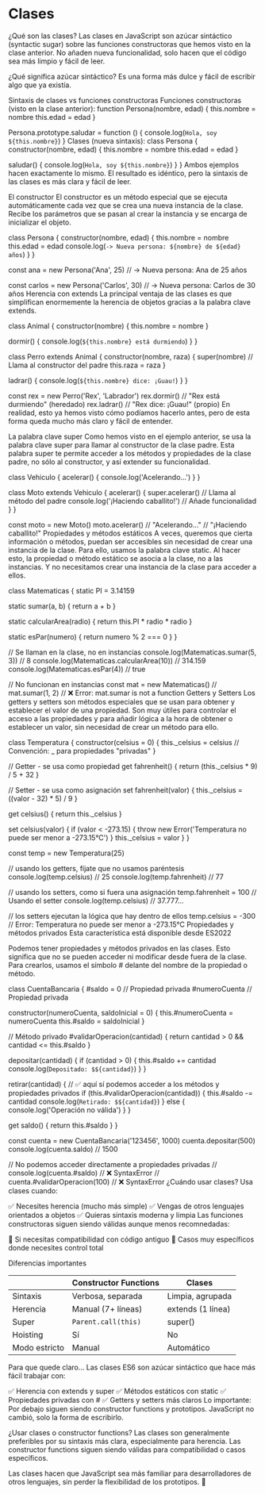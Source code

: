 # Clases

¿Qué son las clases?
Las clases en JavaScript son azúcar sintáctico (syntactic sugar) sobre las funciones constructoras que hemos visto en la clase anterior. No añaden nueva funcionalidad, solo hacen que el código sea más limpio y fácil de leer.

¿Qué significa azúcar sintáctico? Es una forma más dulce y fácil de escribir algo que ya existía.

Sintaxis de clases vs funciones constructoras
Funciones constructoras (visto en la clase anterior):
function Persona(nombre, edad) {
  this.nombre = nombre
  this.edad = edad
}

Persona.prototype.saludar = function () {
  console.log(`Hola, soy ${this.nombre}`)
}
Clases (nueva sintaxis):
class Persona {
  constructor(nombre, edad) {
    this.nombre = nombre
    this.edad = edad
  }

  saludar() {
    console.log(`Hola, soy ${this.nombre}`)
  }
}
Ambos ejemplos hacen exactamente lo mismo. El resultado es idéntico, pero la sintaxis de las clases es más clara y fácil de leer.

El constructor
El constructor es un método especial que se ejecuta automáticamente cada vez que se crea una nueva instancia de la clase. Recibe los parámetros que se pasan al crear la instancia y se encarga de inicializar el objeto.

class Persona {
  constructor(nombre, edad) {
    this.nombre = nombre
    this.edad = edad
    console.log(`-> Nueva persona: ${nombre} de ${edad} años`)
  }
}

const ana = new Persona('Ana', 25)
// -> Nueva persona: Ana de 25 años

const carlos = new Persona('Carlos', 30)
// -> Nueva persona: Carlos de 30 años
Herencia con extends
La principal ventaja de las clases es que simplifican enormemente la herencia de objetos gracias a la palabra clave extends.

class Animal {
  constructor(nombre) {
    this.nombre = nombre
  }

  dormir() {
    console.log(`${this.nombre} está durmiendo`)
  }
}

class Perro extends Animal {
  constructor(nombre, raza) {
    super(nombre) // Llama al constructor del padre
    this.raza = raza
  }

  ladrar() {
    console.log(`${this.nombre} dice: ¡Guau!`)
  }
}

const rex = new Perro('Rex', 'Labrador')
rex.dormir() // "Rex está durmiendo" (heredado)
rex.ladrar() // "Rex dice: ¡Guau!" (propio)
En realidad, esto ya hemos visto cómo podíamos hacerlo antes, pero de esta forma queda mucho más claro y fácil de entender.

La palabra clave super
Como hemos visto en el ejemplo anterior, se usa la palabra clave super para llamar al constructor de la clase padre. Esta palabra super te permite acceder a los métodos y propiedades de la clase padre, no sólo al constructor, y así extender su funcionalidad.

class Vehiculo {
  acelerar() {
    console.log('Acelerando...')
  }
}

class Moto extends Vehiculo {
  acelerar() {
    super.acelerar() // Llama al método del padre
    console.log('¡Haciendo caballito!') // Añade funcionalidad
  }
}

const moto = new Moto()
moto.acelerar()
// "Acelerando..."
// "¡Haciendo caballito!"
Propiedades y métodos estáticos
A veces, queremos que cierta información o métodos, puedan ser accesibles sin necesidad de crear una instancia de la clase. Para ello, usamos la palabra clave static. Al hacer esto, la propiedad o método estático se asocia a la clase, no a las instancias. Y no necesitamos crear una instancia de la clase para acceder a ellos.

class Matematicas {
  static PI = 3.14159

  static sumar(a, b) {
    return a + b
  }

  static calcularArea(radio) {
    return this.PI * radio * radio
  }

  static esPar(numero) {
    return numero % 2 === 0
  }
}

// Se llaman en la clase, no en instancias
console.log(Matematicas.sumar(5, 3)) // 8
console.log(Matematicas.calcularArea(10)) // 314.159
console.log(Matematicas.esPar(4)) // true

// No funcionan en instancias
const mat = new Matematicas()
// mat.sumar(1, 2)  // ❌ Error: mat.sumar is not a function
Getters y Setters
Los getters y setters son métodos especiales que se usan para obtener y establecer el valor de una propiedad. Son muy útiles para controlar el acceso a las propiedades y para añadir lógica a la hora de obtener o establecer un valor, sin necesidad de crear un método para ello.

class Temperatura {
  constructor(celsius = 0) {
    this._celsius = celsius // Convención: _ para propiedades "privadas"
  }

  // Getter - se usa como propiedad
  get fahrenheit() {
    return (this._celsius * 9) / 5 + 32
  }

  // Setter - se usa como asignación
  set fahrenheit(valor) {
    this._celsius = ((valor - 32) * 5) / 9
  }

  get celsius() {
    return this._celsius
  }

  set celsius(valor) {
    if (valor < -273.15) {
      throw new Error('Temperatura no puede ser menor a -273.15°C')
    }
    this._celsius = valor
  }
}

const temp = new Temperatura(25)

// usando los getters, fíjate que no usamos paréntesis
console.log(temp.celsius) // 25
console.log(temp.fahrenheit) // 77

// usando los setters, como si fuera una asignación
temp.fahrenheit = 100 // Usando el setter
console.log(temp.celsius) // 37.777...

// los setters ejecutan la lógica que hay dentro de ellos
temp.celsius = -300 // Error: Temperatura no puede ser menor a -273.15°C
Propiedades y métodos privados
Esta característica está disponible desde ES2022

Podemos tener propiedades y métodos privados en las clases. Esto significa que no se pueden acceder ni modificar desde fuera de la clase. Para crearlos, usamos el símbolo # delante del nombre de la propiedad o método.

class CuentaBancaria {
  #saldo = 0 // Propiedad privada
  #numeroCuenta // Propiedad privada

  constructor(numeroCuenta, saldoInicial = 0) {
    this.#numeroCuenta = numeroCuenta
    this.#saldo = saldoInicial
  }

  // Método privado
  #validarOperacion(cantidad) {
    return cantidad > 0 && cantidad <= this.#saldo
  }

  depositar(cantidad) {
    if (cantidad > 0) {
      this.#saldo += cantidad
      console.log(`Depositado: $${cantidad}`)
    }
  }

  retirar(cantidad) {
    // ✅ aquí sí podemos acceder a los métodos y propiedades privados
    if (this.#validarOperacion(cantidad)) {
      this.#saldo -= cantidad
      console.log(`Retirado: $${cantidad}`)
    } else {
      console.log('Operación no válida')
    }
  }

  get saldo() {
    return this.#saldo
  }
}

const cuenta = new CuentaBancaria('123456', 1000)
cuenta.depositar(500)
console.log(cuenta.saldo) // 1500

// No podemos acceder directamente a propiedades privadas
// console.log(cuenta.#saldo)     // ❌ SyntaxError
// cuenta.#validarOperacion(100)  // ❌ SyntaxError
¿Cuándo usar clases?
Usa clases cuando:

✅ Necesites herencia (mucho más simple)
✅ Vengas de otros lenguajes orientados a objetos
✅ Quieras sintaxis moderna y limpia
Las funciones constructoras siguen siendo válidas aunque menos recomnedadas:

📝 Si necesitas compatibilidad con código antiguo
📝 Casos muy específicos donde necesites control total

Diferencias importantes

|   |Constructor Functions| Clases|
|---|---------------------|-------|
|Sintaxis	|Verbosa, separada|Limpia, agrupada|
|Herencia	|Manual (7+ líneas)|extends (1 línea)|
|Super	|`Parent.call(this)`	|super()|
|Hoisting	|Sí	|No|
|Modo estricto	|Manual	|Automático|


Para que quede claro...
Las clases ES6 son azúcar sintáctico que hace más fácil trabajar con:

✅ Herencia con extends y super
✅ Métodos estáticos con static
✅ Propiedades privadas con #
✅ Getters y setters más claros
Lo importante: Por debajo siguen siendo constructor functions y prototipos. JavaScript no cambió, solo la forma de escribirlo.

¿Usar clases o constructor functions? Las clases son generalmente preferibles por su sintaxis más clara, especialmente para herencia. Las constructor functions siguen siendo válidas para compatibilidad o casos específicos.

Las clases hacen que JavaScript sea más familiar para desarrolladores de otros lenguajes, sin perder la flexibilidad de los prototipos. 🎉